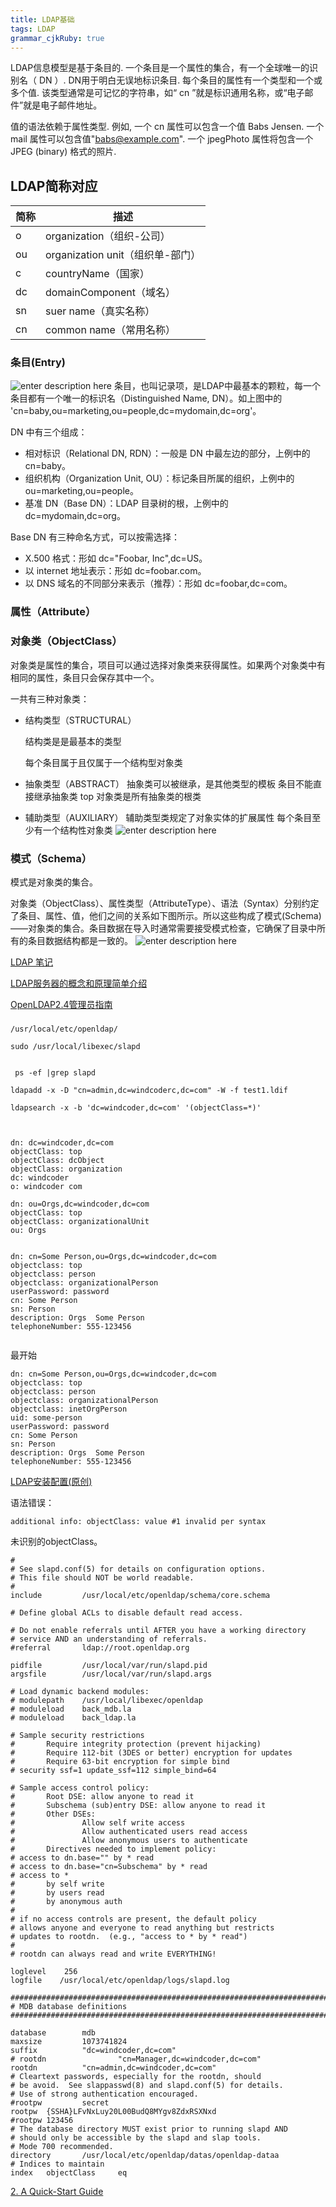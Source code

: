 ```yaml
---
title: LDAP基础
tags: LDAP
grammar_cjkRuby: true
---
```

 
 LDAP信息模型是基于条目的. 一个条目是一个属性的集合，有一个全球唯一的识别名（ DN ）. DN用于明白无误地标识条目. 每个条目的属性有一个类型和一个或多个值. 该类型通常是可记忆的字符串，如“ cn ”就是标识通用名称，或“电子邮件”就是电子邮件地址。
 
 值的语法依赖于属性类型. 例如, 一个 cn 属性可以包含一个值 Babs Jensen. 一个 mail 属性可以包含值"babs@example.com". 一个 jpegPhoto 属性将包含一个JPEG (binary) 格式的照片.
 
##  LDAP简称对应
|简称|描述|
|---|---|
|o| organization（组织-公司）|
|ou|organization unit（组织单-部门）|
|c | countryName（国家）|
|dc | domainComponent（域名）|
|sn | suer name（真实名称）|
|cn | common name（常用名称）|
 
### 条目(Entry)
![enter description here](./images/1539764758166.png)
条目，也叫记录项，是LDAP中最基本的颗粒，每一个条目都有一个唯一的标识名（Distinguished Name, DN）。如上图中的 'cn=baby,ou=marketing,ou=people,dc=mydomain,dc=org'。


DN 中有三个组成：

- 相对标识（Relational DN, RDN）：一般是 DN 中最左边的部分，上例中的 cn=baby。
- 组织机构（Organization Unit, OU）：标记条目所属的组织，上例中的 ou=marketing,ou=people。
- 基准 DN（Base DN）：LDAP 目录树的根，上例中的 dc=mydomain,dc=org。

Base DN 有三种命名方式，可以按需选择：

- X.500 格式：形如 dc="Foobar, Inc",dc=US。
- 以 internet 地址表示：形如 dc=foobar.com。
- 以 DNS 域名的不同部分来表示（推荐）：形如 dc=foobar,dc=com。


### 属性（Attribute）

### 对象类（ObjectClass）
对象类是属性的集合，项目可以通过选择对象类来获得属性。如果两个对象类中有相同的属性，条目只会保存其中一个。

一共有三种对象类：

- 结构类型（STRUCTURAL）

	结构类是是最基本的类型

	每个条目属于且仅属于一个结构型对象类

- 抽象类型（ABSTRACT）
	抽象类可以被继承，是其他类型的模板
	条目不能直接继承抽象类
	top 对象类是所有抽象类的根类
	
- 辅助类型（AUXILIARY）
	辅助类型类规定了对象实体的扩展属性
	每个条目至少有一个结构性对象类
![enter description here](./images/1539767564354.png)

### 模式（Schema）
模式是对象类的集合。

对象类（ObjectClass）、属性类型（AttributeType）、语法（Syntax）分别约定了条目、属性、值，他们之间的关系如下图所示。所以这些构成了模式(Schema)——对象类的集合。条目数据在导入时通常需要接受模式检查，它确保了目录中所有的条目数据结构都是一致的。
![enter description here](./images/1539767544339.png)


[LDAP 笔记](https://blog.laisky.com/p/ldap/)

[LDAP服务器的概念和原理简单介绍](https://segmentfault.com/a/1190000002607140#articleHeader7)

[OpenLDAP2.4管理员指南](	http://wiki.jabbercn.org/index.php/OpenLDAP2.4%E7%AE%A1%E7%90%86%E5%91%98%E6%8C%87%E5%8D%97#.E4.BB.80.E4.B9.88.E6.98.AFLDAP.3F)




### 
```
/usr/local/etc/openldap/

sudo /usr/local/libexec/slapd


 ps -ef |grep slapd

ldapadd -x -D "cn=admin,dc=windcoderc,dc=com" -W -f test1.ldif

ldapsearch -x -b 'dc=windcoder,dc=com' '(objectClass=*)'



```



```
dn: dc=windcoder,dc=com
objectClass: top
objectClass: dcObject
objectClass: organization
dc: windcoder
o: windcoder com

dn: ou=Orgs,dc=windcoder,dc=com
objectClass: top
objectClass: organizationalUnit
ou: Orgs


dn: cn=Some Person,ou=Orgs,dc=windcoder,dc=com
objectclass: top
objectclass: person
objectclass: organizationalPerson
userPassword: password
cn: Some Person
sn: Person
description: Orgs  Some Person
telephoneNumber: 555-123456


```

最开始

```
dn: cn=Some Person,ou=Orgs,dc=windcoder,dc=com
objectclass: top
objectclass: person
objectclass: organizationalPerson
objectclass: inetOrgPerson
uid: some-person
userPassword: password
cn: Some Person
sn: Person
description: Orgs  Some Person
telephoneNumber: 555-123456
```

[LDAP安装配置(原创)](http://czmmiao.iteye.com/blog/1561703)


语法错误：
```
additional info: objectClass: value #1 invalid per syntax
```
未识别的objectClass。



```
#
# See slapd.conf(5) for details on configuration options.
# This file should NOT be world readable.
#
include         /usr/local/etc/openldap/schema/core.schema

# Define global ACLs to disable default read access.

# Do not enable referrals until AFTER you have a working directory
# service AND an understanding of referrals.
#referral       ldap://root.openldap.org

pidfile         /usr/local/var/run/slapd.pid
argsfile        /usr/local/var/run/slapd.args

# Load dynamic backend modules:
# modulepath    /usr/local/libexec/openldap
# moduleload    back_mdb.la
# moduleload    back_ldap.la

# Sample security restrictions
#       Require integrity protection (prevent hijacking)
#       Require 112-bit (3DES or better) encryption for updates
#       Require 63-bit encryption for simple bind
# security ssf=1 update_ssf=112 simple_bind=64

# Sample access control policy:
#       Root DSE: allow anyone to read it
#       Subschema (sub)entry DSE: allow anyone to read it
#       Other DSEs:
#               Allow self write access
#               Allow authenticated users read access
#               Allow anonymous users to authenticate
#       Directives needed to implement policy:
# access to dn.base="" by * read
# access to dn.base="cn=Subschema" by * read
# access to *
#       by self write
#       by users read
#       by anonymous auth
#
# if no access controls are present, the default policy
# allows anyone and everyone to read anything but restricts
# updates to rootdn.  (e.g., "access to * by * read")
#
# rootdn can always read and write EVERYTHING!

loglevel    256
logfile    /usr/local/etc/openldap/logs/slapd.log

#######################################################################
# MDB database definitions
#######################################################################

database        mdb
maxsize         1073741824
suffix          "dc=windcoder,dc=com"
# rootdn                "cn=Manager,dc=windcoder,dc=com"
rootdn          "cn=admin,dc=windcoder,dc=com"
# Cleartext passwords, especially for the rootdn, should
# be avoid.  See slappasswd(8) and slapd.conf(5) for details.
# Use of strong authentication encouraged.
#rootpw         secret
rootpw  {SSHA}LFvNxLuy20L00BudQ8MYgv8ZdxRSXNxd
#rootpw 123456
# The database directory MUST exist prior to running slapd AND
# should only be accessible by the slapd and slap tools.
# Mode 700 recommended.
directory       /usr/local/etc/openldap/datas/openldap-dataa
# Indices to maintain
index   objectClass     eq
```


[2. A Quick-Start Guide](http://www.openldap.org/doc/admin24/quickstart.html)